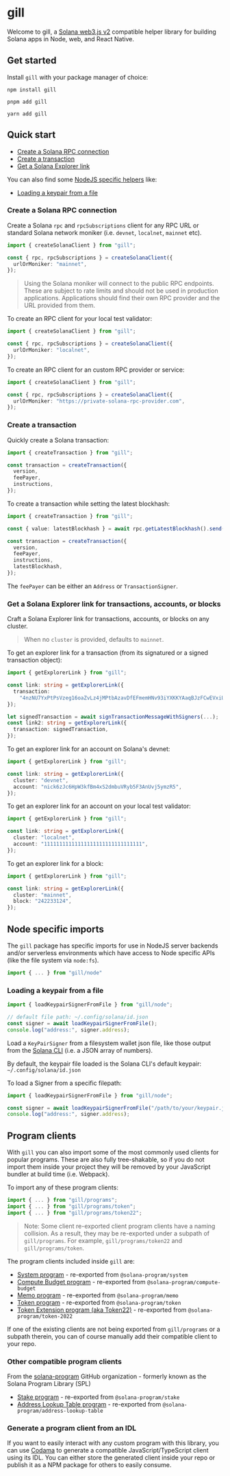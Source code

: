 # gill

Welcome to gill, a [Solana web3.js v2](https://github.com/anza-xyz/solana-web3.js) compatible helper
library for building Solana apps in Node, web, and React Native.

## Get started

Install `gill` with your package manager of choice:

```shell
npm install gill
```

```shell
pnpm add gill
```

```shell
yarn add gill
```

## Quick start

- [Create a Solana RPC connection](#create-a-solana-rpc-connection)
- [Create a transaction](#create-a-transaction)
- [Get a Solana Explorer link](#get-a-solana-explorer-link-for-transactions-accounts-or-blocks)

You can also find some [NodeJS specific helpers](#node-specific-imports) like:

- [Loading a keypair from a file](#loading-a-keypair-from-a-file)

### Create a Solana RPC connection

Create a Solana `rpc` and `rpcSubscriptions` client for any RPC URL or standard Solana network
moniker (i.e. `devnet`, `localnet`, `mainnet` etc).

```typescript
import { createSolanaClient } from "gill";

const { rpc, rpcSubscriptions } = createSolanaClient({
  urlOrMoniker: "mainnet",
});
```

> Using the Solana moniker will connect to the public RPC endpoints. These are subject to rate
> limits and should not be used in production applications. Applications should find their own RPC
> provider and the URL provided from them.

To create an RPC client for your local test validator:

```typescript
import { createSolanaClient } from "gill";

const { rpc, rpcSubscriptions } = createSolanaClient({
  urlOrMoniker: "localnet",
});
```

To create an RPC client for an custom RPC provider or service:

```typescript
import { createSolanaClient } from "gill";

const { rpc, rpcSubscriptions } = createSolanaClient({
  urlOrMoniker: "https://private-solana-rpc-provider.com",
});
```

### Create a transaction

Quickly create a Solana transaction:

```typescript
import { createTransaction } from "gill";

const transaction = createTransaction({
  version,
  feePayer,
  instructions,
});
```

To create a transaction while setting the latest blockhash:

```typescript
import { createTransaction } from "gill";

const { value: latestBlockhash } = await rpc.getLatestBlockhash().send();

const transaction = createTransaction({
  version,
  feePayer,
  instructions,
  latestBlockhash,
});
```

The `feePayer` can be either an `Address` or `TransactionSigner`.

### Get a Solana Explorer link for transactions, accounts, or blocks

Craft a Solana Explorer link for transactions, accounts, or blocks on any cluster.

> When no `cluster` is provided, defaults to `mainnet`.

To get an explorer link for a transaction (from its signatured or a signed transaction object):

```typescript
import { getExplorerLink } from "gill";

const link: string = getExplorerLink({
  transaction:
    "4nzNU7YxPtPsVzeg16oaZvLz4jMPtbAzavDfEFmemHNv93iYXKKYAaqBJzFCwEVxiULqTYYrbjPwQnA1d9ZCTELg",
});

let signedTransaction = await signTransactionMessageWithSigners(...);
const link2: string = getExplorerLink({
  transaction: signedTransaction,
});
```

To get an explorer link for an account on Solana's devnet:

```typescript
import { getExplorerLink } from "gill";

const link: string = getExplorerLink({
  cluster: "devnet",
  account: "nick6zJc6HpW3kfBm4xS2dmbuVRyb5F3AnUvj5ymzR5",
});
```

To get an explorer link for an account on your local test validator:

```typescript
import { getExplorerLink } from "gill";

const link: string = getExplorerLink({
  cluster: "localnet",
  account: "11111111111111111111111111111111",
});
```

To get an explorer link for a block:

```typescript
import { getExplorerLink } from "gill";

const link: string = getExplorerLink({
  cluster: "mainnet",
  block: "242233124",
});
```

## Node specific imports

The `gill` package has specific imports for use in NodeJS server backends and/or serverless
environments which have access to Node specific APIs (like the file system via `node:fs`).

```typescript
import { ... } from "gill/node"
```

### Loading a keypair from a file

```typescript
import { loadKeypairSignerFromFile } from "gill/node";

// default file path: ~/.config/solana/id.json
const signer = await loadKeypairSignerFromFile();
console.log("address:", signer.address);
```

Load a `KeyPairSigner` from a filesystem wallet json file, like those output from the
[Solana CLI](https://solana.com/docs/intro/installation#install-the-solana-cli) (i.e. a JSON array
of numbers).

By default, the keypair file loaded is the Solana CLI's default keypair: `~/.config/solana/id.json`

To load a Signer from a specific filepath:

```typescript
import { loadKeypairSignerFromFile } from "gill/node";

const signer = await loadKeypairSignerFromFile("/path/to/your/keypair.json");
console.log("address:", signer.address);
```

## Program clients

With `gill` you can also import some of the most commonly used clients for popular programs. These
are also fully tree-shakable, so if you do not import them inside your project they will be removed
by your JavaScript bundler at build time (i.e. Webpack).

To import any of these program clients:

```typescript
import { ... } from "gill/programs";
import { ... } from "gill/programs/token";
import { ... } from "gill/programs/token22";
```

> Note: Some client re-exported client program clients have a naming collision. As a result, they
> may be re-exported under a subpath of `gill/programs`. For example, `gill/programs/token22` and
> `gill/programs/token`.

The program clients included inside `gill` are:

- [System program](https://github.com/solana-program/system) - re-exported from
  `@solana-program/system`
- [Compute Budget program](https://github.com/solana-program/compute-budget) - re-exported from
  `@solana-program/compute-budget`
- [Memo program](https://github.com/solana-program/memo) - re-exported from `@solana-program/memo`
- [Token program](https://github.com/solana-program/token) - re-exported from
  `@solana-program/token`
- [Token Extension program (aka Token22)](https://github.com/solana-program/token-2022) -
  re-exported from `@solana-program/token-2022`

If one of the existing clients are not being exported from `gill/programs` or a subpath therein, you
can of course manually add their compatible client to your repo.

### Other compatible program clients

From the [solana-program](https://github.com/solana-program/token) GitHub organization - formerly
known as the Solana Program Library (SPL)

- [Stake program](https://github.com/solana-program/stake) - re-exported from
  `@solana-program/stake`
- [Address Lookup Table program](https://github.com/solana-program/address-lookup-table) -
  re-exported from `@solana-program/address-lookup-table`

### Generate a program client from an IDL

If you want to easily interact with any custom program with this library, you can use
[Codama](https://github.com/codama-idl/codama) to generate a compatible JavaScript/TypeScript client
using its IDL. You can either store the generated client inside your repo or publish it as a NPM
package for others to easily consume.
